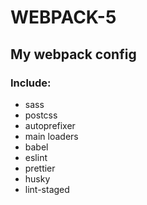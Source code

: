 # WEBPACK-5
## My webpack config
### Include:
* sass
* postcss
* autoprefixer
* main loaders
* babel
* eslint
* prettier
* husky
* lint-staged
